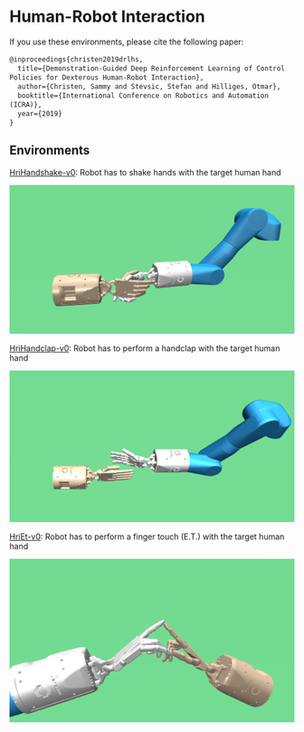 # Human-Robot Interaction


If you use these environments, please cite the following paper:

```
@inproceedings{christen2019drlhs,
  title={Demonstration-Guided Deep Reinforcement Learning of Control Policies for Dexterous Human-Robot Interaction},
  author={Christen, Sammy and Stevsic, Stefan and Hilliges, Otmar},
  booktitle={International Conference on Robotics and Automation (ICRA)},
  year={2019}
}
```

## Environments

[HriHandshake-v0](): Robot has to shake hands with the target human hand

![Alt text](doc/images/handshake.png)

[HriHandclap-v0](): Robot has to perform a handclap with the target human hand

![Alt text](doc/images/handclap.png)

[HriEt-v0](): Robot has to perform a finger touch (E.T.) with the target human hand

![Alt text](doc/images/et.png)
